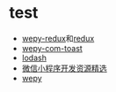 # test

* [wepy-redux](https://www.npmjs.com/package/wepy-redux)和[redux](http://www.redux.org.cn/)  
* [wepy-com-toast](https://www.npmjs.com/package/wepy-com-toast)
* [lodash](https://lodash.com/docs/4.17.10)
* [微信小程序开发资源精选](http://www.yimijili.com/xcxwzdh.html)
* [wepy](https://tencent.github.io/wepy/document.html#/)